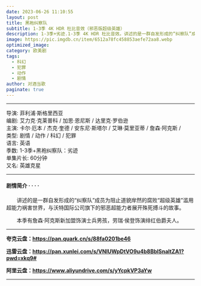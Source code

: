 ```yaml
---
date: 2023-06-26 11:10:55
layout: post
title: 黑袍纠察队
subtitle: 1-3季 4K HDR 杜比音效（邪恶版超级英雄）
description: 1-3季+劣迹.1-3季 4K HDR 杜比音效。讲述的是一群自发形成的“纠察队”成员为阻止道貌岸然的腐败“超级英雄”滥用超能力祸害世界，与沃特国际公司旗下的邪恶超能力者展开殊死搏斗的故事...
image: https://pic.imgdb.cn/item/6512a78fc458853aefe72aa8.webp
optimized_image: 
category: 欧美剧
tags:
  - 科幻
  - 犯罪
  - 动作
  - 剧情
author: 对酒当歌
paginate: true
---
```


---

导演: 菲利浦·斯格里西亚  
编剧: 艾力克·克莱普科 / 加思·恩尼斯 / 达里克·罗伯逊  
主演: 卡尔·厄本 / 杰克·奎德 / 安东尼·斯塔尔 / 艾琳·莫里亚蒂 / 詹森·阿克斯 /  
类型: 剧情 / 动作 / 科幻 / 犯罪  
语言: 英语  
季数: 1-3季+黑袍纠察队：劣迹  
单集片长: 60分钟  
又名: 英雄克星  

---

#### 剧情简介 · · · ·

　　讲述的是一群自发形成的“纠察队”成员为阻止道貌岸然的腐败“超级英雄”滥用超能力祸害世界，与沃特国际公司旗下的邪恶超能力者展开殊死搏斗的故事。

　　本季有詹森·阿克斯新加盟饰演士兵男孩，劳瑞·侯登饰演绯红伯爵夫人。

---

**夸克云盘：<https://pan.quark.cn/s/88fa0201be46>**

**迅雷云盘：<https://pan.xunlei.com/s/VNlUWpDtVO9u4b8BblSnaltZA1?pwd=xkq9#>**

**阿里云盘：<https://www.aliyundrive.com/s/yYcpkVP3aYw>**

---

